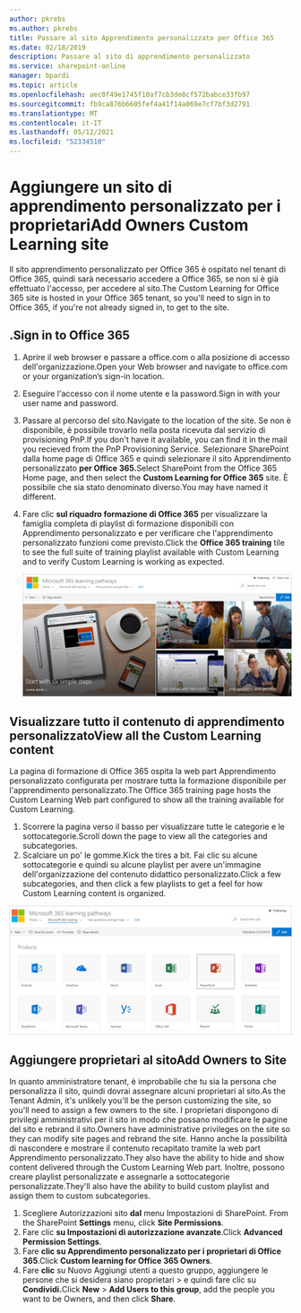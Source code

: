 ```yaml
---
author: pkrebs
ms.author: pkrebs
title: Passare al sito Apprendimento personalizzato per Office 365
ms.date: 02/18/2019
description: Passare al sito di apprendimento personalizzato
ms.service: sharepoint-online
manager: bpardi
ms.topic: article
ms.openlocfilehash: aec0f49e1745f10af7cb3de8cf572babce33fb97
ms.sourcegitcommit: fb9ca876b6605fef4a41f14a069e7cf7bf3d2791
ms.translationtype: MT
ms.contentlocale: it-IT
ms.lasthandoff: 05/12/2021
ms.locfileid: "52334510"
---
```

# <a name="add-owners-custom-learning-site"></a><span data-ttu-id="97d12-103">Aggiungere un sito di apprendimento personalizzato per i proprietari</span><span class="sxs-lookup"><span data-stu-id="97d12-103">Add Owners Custom Learning site</span></span>

<span data-ttu-id="97d12-104">Il sito apprendimento personalizzato per Office 365 è ospitato nel tenant di Office 365, quindi sarà necessario accedere a Office 365, se non si è già effettuato l'accesso, per accedere al sito.</span><span class="sxs-lookup"><span data-stu-id="97d12-104">The Custom Learning for Office 365 site is hosted in your Office 365 tenant, so you'll need to sign in to Office 365, if you're not already signed in, to get to the site.</span></span> 

## <a name="sign-in-to-office-365"></a><span data-ttu-id="97d12-105">.</span><span class="sxs-lookup"><span data-stu-id="97d12-105">Sign in to Office 365</span></span> 

1.  <span data-ttu-id="97d12-106">Aprire il web browser e passare a office.com o alla posizione di accesso dell'organizzazione.</span><span class="sxs-lookup"><span data-stu-id="97d12-106">Open your Web browser and navigate to office.com or your organization’s sign-in location.</span></span> 
2.  <span data-ttu-id="97d12-107">Eseguire l'accesso con il nome utente e la password.</span><span class="sxs-lookup"><span data-stu-id="97d12-107">Sign in with your user name and password.</span></span>
3.  <span data-ttu-id="97d12-108">Passare al percorso del sito.</span><span class="sxs-lookup"><span data-stu-id="97d12-108">Navigate to the location of the site.</span></span> <span data-ttu-id="97d12-109">Se non è disponibile, è possibile trovarlo nella posta ricevuta dal servizio di provisioning PnP.</span><span class="sxs-lookup"><span data-stu-id="97d12-109">If you don't have it available, you can find it in the mail you recieved from the PnP Provisioning Service.</span></span> <span data-ttu-id="97d12-110">Selezionare SharePoint dalla home page di Office 365 e quindi selezionare il sito Apprendimento personalizzato **per Office 365.**</span><span class="sxs-lookup"><span data-stu-id="97d12-110">Select SharePoint from the Office 365 Home page, and then select the **Custom Learning for Office 365** site.</span></span> <span data-ttu-id="97d12-111">È possibile che sia stato denominato diverso.</span><span class="sxs-lookup"><span data-stu-id="97d12-111">You may have named it different.</span></span> 
5. <span data-ttu-id="97d12-112">Fare clic **sul riquadro formazione di Office 365** per visualizzare la famiglia completa di playlist di formazione disponibili con Apprendimento personalizzato e per verificare che l'apprendimento personalizzato funzioni come previsto.</span><span class="sxs-lookup"><span data-stu-id="97d12-112">Click the **Office 365 training** tile to see the full suite of training playlist available with Custom Learning and to verify Custom Learning is working as expected.</span></span> 

   ![Raccolta di foto che mostrano i percorsi di apprendimento in uso.](media/cg-goto.png)

## <a name="view-all-the-custom-learning-content"></a><span data-ttu-id="97d12-114">Visualizzare tutto il contenuto di apprendimento personalizzato</span><span class="sxs-lookup"><span data-stu-id="97d12-114">View all the Custom Learning content</span></span>
<span data-ttu-id="97d12-115">La pagina di formazione di Office 365 ospita la web part Apprendimento personalizzato configurata per mostrare tutta la formazione disponibile per l'apprendimento personalizzato.</span><span class="sxs-lookup"><span data-stu-id="97d12-115">The Office 365 training page hosts the Custom Learning Web part configured to show all the training available for Custom Learning.</span></span> 

1. <span data-ttu-id="97d12-116">Scorrere la pagina verso il basso per visualizzare tutte le categorie e le sottocategorie.</span><span class="sxs-lookup"><span data-stu-id="97d12-116">Scroll down the page to view all the categories and subcategories.</span></span>
2. <span data-ttu-id="97d12-117">Scalciare un po' le gomme.</span><span class="sxs-lookup"><span data-stu-id="97d12-117">Kick the tires a bit.</span></span> <span data-ttu-id="97d12-118">Fai clic su alcune sottocategorie e quindi su alcune playlist per avere un'immagine dell'organizzazione del contenuto didattico personalizzato.</span><span class="sxs-lookup"><span data-stu-id="97d12-118">Click a few subcategories, and then click a few playlists to get a feel for how Custom Learning content is organized.</span></span> 

![Finestra Gateway percorso di apprendimento.](media/cg-gotoall.png)

## <a name="add-owners-to-site"></a><span data-ttu-id="97d12-120">Aggiungere proprietari al sito</span><span class="sxs-lookup"><span data-stu-id="97d12-120">Add Owners to Site</span></span>
<span data-ttu-id="97d12-121">In quanto amministratore tenant, è improbabile che tu sia la persona che personalizza il sito, quindi dovrai assegnare alcuni proprietari al sito.</span><span class="sxs-lookup"><span data-stu-id="97d12-121">As the Tenant Admin, it's unlikely you'll be the person customizing the site, so you'll need to assign a few owners to the site.</span></span> <span data-ttu-id="97d12-122">I proprietari dispongono di privilegi amministrativi per il sito in modo che possano modificare le pagine del sito e rebrand il sito.</span><span class="sxs-lookup"><span data-stu-id="97d12-122">Owners have administrative privileges on the site so they can modify site pages and rebrand the site.</span></span> <span data-ttu-id="97d12-123">Hanno anche la possibilità di nascondere e mostrare il contenuto recapitato tramite la web part Apprendimento personalizzato.</span><span class="sxs-lookup"><span data-stu-id="97d12-123">They also have the ability to hide and show content delivered through the Custom Learning Web part.</span></span> <span data-ttu-id="97d12-124">Inoltre, possono creare playlist personalizzate e assegnarle a sottocategorie personalizzate.</span><span class="sxs-lookup"><span data-stu-id="97d12-124">They'll also have the ability to build custom playlist and assign them to custom subcategories.</span></span>  

1. <span data-ttu-id="97d12-125">Scegliere Autorizzazioni sito **dal** menu Impostazioni di SharePoint. </span><span class="sxs-lookup"><span data-stu-id="97d12-125">From the SharePoint **Settings** menu, click **Site Permissions**.</span></span>
2. <span data-ttu-id="97d12-126">Fare clic **su Impostazioni di autorizzazione avanzate**.</span><span class="sxs-lookup"><span data-stu-id="97d12-126">Click **Advanced Permission Settings**.</span></span>
3. <span data-ttu-id="97d12-127">Fare **clic su Apprendimento personalizzato per i proprietari di Office 365**.</span><span class="sxs-lookup"><span data-stu-id="97d12-127">Click **Custom learning for Office 365 Owners**.</span></span>
4. <span data-ttu-id="97d12-128">Fare **clic** su Nuovo Aggiungi utenti a questo gruppo, aggiungere le persone che si desidera siano proprietari  >  e quindi fare clic su **Condividi.**</span><span class="sxs-lookup"><span data-stu-id="97d12-128">Click **New** > **Add Users to this group**, add the people you want to be Owners, and then click **Share**.</span></span>

